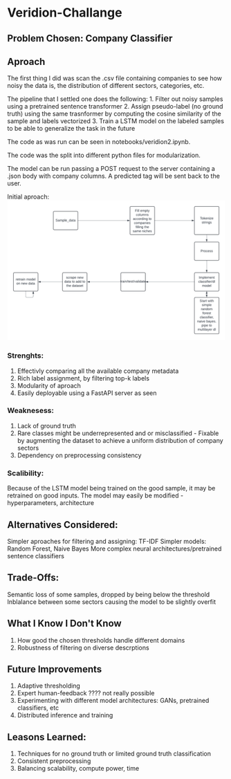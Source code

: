 # Veridion-Challange

## Problem Chosen: Company Classifier

## Aproach
The first thing I did was scan the .csv file containing companies to see how noisy the data is, the distribution of different sectors, categories, etc.

The pipeline that I settled one does the following:
    1. Filter out noisy samples using a pretrained sentence transformer
    2. Assign pseudo-label (no ground truth) using the same trasnformer by computing the cosine similarity of the sample and labels vectorized
    3. Train a LSTM model on the labeled samples to be able to generalize the task in the future

The code as was run can be seen in notebooks/veridion2.ipynb.

The code was the split into different python files for modularization.

The model can be run passing a POST request to the server containing a .json body with company columns. A predicted tag will be sent back to the user.

Initial aproach: ![Block Diagram](img/block_diagram.png)
    
### Strenghts:
1. Effectivly comparing all the available company metadata
2. Rich label assignment, by filtering top-k labels
3. Modularity of aproach
4. Easily deployable using a FastAPI server as seen

### Weaknesess:
1. Lack of ground truth
2. Rare classes might be underrepresented and or misclassified - Fixable by augmenting the dataset to achieve a uniform distribution of company sectors
3. Dependency on preprocessing consistency

### Scalibility:
Because of the LSTM model being trained on the good sample, it may be retrained on good inputs.
The model may easily be modified - hyperparameters, architecture
    
## Alternatives Considered:
Simpler aproaches for filtering and assigning: TF-IDF
Simpler models: Random Forest, Naive Bayes
More complex neural architectures/pretrained sentence classifiers

## Trade-Offs:
Semantic loss of some samples, dropped by being below the threshold
Inblalance between some sectors causing the model to be slightly overfit

## What I Know I Don't Know
1. How good the chosen thresholds handle different domains
2. Robustness of filtering on diverse descrptions

## Future Improvements
1. Adaptive thresholding
2. Expert human-feedback ???? not really possible
3. Experimenting with different model architectures: GANs, pretrained classifiers, etc
4. Distributed inference and training 

## Leasons Learned:
1. Techniques for no ground truth or limited ground truth classification
2. Consistent preprocessing
3. Balancing scalability, compute power, time
    
